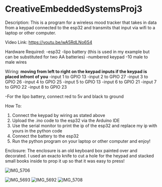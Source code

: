# CreativeEmbeddedSystemsProj3

Description: This is a program for a wireless mood tracker that takes in data from a keypad connected to the esp32 and transmits that input via wifi to a laptop or other computer. 

Video Link: https://youtu.be/wA5RdLNo6S4

Hardware Required:
  -esp32
  -lipo battery (this is used in my example but can be substituted for two AA batteries)
  -numbered keypad
  -10 male to male wires
  
Wiring:
  **moving from left to right on the keypad inputs if the keypad is placed infront of you** 
  -input 1 to GPIO 13
  -input 2 to GPIO 27
  -input 3 to GPIO 26
  -input 4 to GPIO 25
  -input 5 to GPIO 13
  -input 6 to GPIO 21
  -input 7 to GPIO 22
  -input 8 to GPIO 23
  
  -For the lipo battery, connect red to 5v and black to ground
  
How To:
  1. Connect the keypad by wiring as stated above
  2. Upload the .ino code to the esp32 via the Arduino IDE
  3. Use the serial monitor to print the ip of the esp32 and replace my ip with yours in the python code
  4. Connect the battery to the esp32
  5. Run the python program on your laptop or other computer and enjoy!



Enclosure:
  The enclosure is an old keyboard box painted over and decorated. I used an exacto knife to cut a hole for the heypad
 and stacked small books inside to prop it up so that it was easy to press!

![IMG_5706](https://user-images.githubusercontent.com/46966950/110146560-b6d01500-7da8-11eb-9fda-7ecd588e9ea8.jpg)

![IMG_5693](https://user-images.githubusercontent.com/46966950/110135597-b16ccd80-7d9c-11eb-83e5-527cd9f817da.jpg)
![IMG_5692](https://user-images.githubusercontent.com/46966950/110135719-d7926d80-7d9c-11eb-90b5-db27fadd6d34.jpg)
![IMG_5708](https://user-images.githubusercontent.com/46966950/110150385-37911000-7dad-11eb-8be2-dde70736b0fc.jpg)
